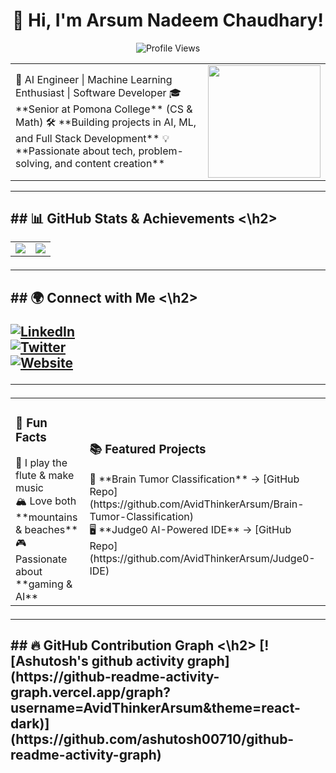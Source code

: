 <h1 align="center">👋 Hi, I'm Arsum Nadeem Chaudhary! </h1>

<p align="center">
  <img src="https://komarev.com/ghpvc/?username=AvidThinkerArsum&color=blue" alt="Profile Views" />
</p>


<table>
  <tr>
    <td>
      🚀 AI Engineer | Machine Learning Enthusiast | Software Developer  
      🎓 **Senior at Pomona College** (CS & Math)  
      🛠 **Building projects in AI, ML, and Full Stack Development**  
      💡 **Passionate about tech, problem-solving, and content creation**  
    </td>
    <td>
      <img src="https://i.imgur.com/JzS9Fq5.gif" width="180px"/>
    </td>
  </tr>
</table>

---

<h2 aligh="center"> ## 📊 GitHub Stats & Achievements  <\h2>



<table>
  <tr>
    <td>
      <img src="https://github-readme-stats.vercel.app/api?username=AvidThinkerArsum&show_icons=true&theme=dark" />
    </td>
    <td>
      <img src="https://github-readme-stats.vercel.app/api/top-langs/?username=AvidThinkerArsum&layout=compact&theme=dark" />
    </td>
  </tr>
</table>

---

<h2 aligh="center"> ## 🌍 Connect with Me  <\h2>
  
[![LinkedIn](https://img.shields.io/badge/LinkedIn-0A66C2?style=for-the-badge&logo=linkedin&logoColor=white)](https://linkedin.com/in/arsum)  
[![Twitter](https://img.shields.io/badge/Twitter-1DA1F2?style=for-the-badge&logo=twitter&logoColor=white)](https://twitter.com/arsum_n_c)  
[![Website](https://img.shields.io/badge/Website-000000?style=for-the-badge&logo=googlechrome&logoColor=white)](https://arsumnc.com/)  

---

<table>
  <tr>
    <td>
      <h3>🎯 Fun Facts</h3>
      🎵 I play the flute & make music <br>
      🏔 Love both **mountains & beaches** <br>
      🎮 Passionate about **gaming & AI** <br>
    </td>
    <td>
      <h3>📚 Featured Projects</h3>
      🚀 **Brain Tumor Classification** → [GitHub Repo](https://github.com/AvidThinkerArsum/Brain-Tumor-Classification) <br>
      🖥 **Judge0 AI-Powered IDE** → [GitHub Repo](https://github.com/AvidThinkerArsum/Judge0-IDE) <br>
    </td>
  </tr>
</table>

---

<h2 aligh="center"> ## 🔥 GitHub Contribution Graph  <\h2>
[![Ashutosh's github activity graph](https://github-readme-activity-graph.vercel.app/graph?username=AvidThinkerArsum&theme=react-dark)](https://github.com/ashutosh00710/github-readme-activity-graph)
